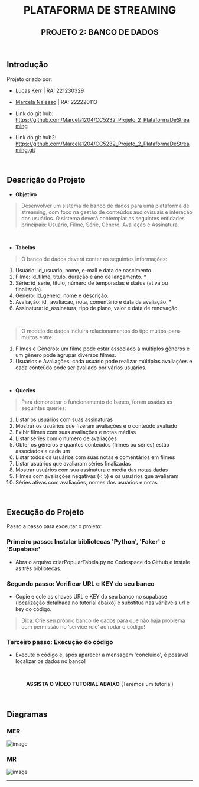 <div align="center">
  
# PLATAFORMA DE STREAMING
## PROJETO 2: BANCO DE DADOS

</div>
<br>

## Introdução
Projeto criado por:
* [Lucas Kerr](https://github.com/Adelgrin) | RA: 221230329
* [Marcela Nalesso](https://github.com/Marcela1204) | RA: 222220113

* Link do git hub: https://github.com/Marcela1204/CC5232_Projeto_2_PlataformaDeStreaming
* Link do git hub2: https://github.com/Marcela1204/CC5232_Projeto_2_PlataformaDeStreaming.git
<br>

## Descrição do Projeto
- **Objetivo**   
> Desenvolver um sistema de banco de dados para uma plataforma de streaming, com foco na gestão de conteúdos audiovisuais e interação dos usuários. O sistema deverá contemplar as seguintes entidades principais: Usuário, Filme, Série, Gênero, Avaliação e Assinatura.
<br>

- **Tabelas**   
> O banco de dados deverá conter as seguintes informações:   
1. Usuário: id_usuario, nome, e-mail e data de nascimento.   
2. Filme: id_filme, título, duração e ano de lançamento.   *
3. Série: id_serie, título, número de temporadas e status (ativa ou finalizada).   
4. Gênero: id_genero, nome e descrição.   
5. Avaliação: id_ avaliacao, nota, comentário e data da avaliação.   *
6. Assinatura: id_assinatura, tipo de plano, valor e data de renovação.
<br>

> O modelo de dados incluirá relacionamentos do tipo muitos-para-muitos entre:
1. Filmes e Gêneros: um filme pode estar associado a múltiplos gêneros e um gênero pode agrupar diversos filmes.
2. Usuários e Avaliações: cada usuário pode realizar múltiplas avaliações e cada conteúdo pode ser avaliado por vários usuários.
<br>

- **Queries** 
> Para demonstrar o funcionamento do banco, foram usadas as seguintes queries:   
1. Listar os usuários com suas assinaturas
2. Mostrar os usuários que fizeram avaliações e o conteúdo avaliado
3. Exibir filmes com suas avaliações e notas médias
4. Listar séries com o número de avaliações
5. Obter os gêneros e quantos conteúdos (filmes ou séries) estão associados a cada um
6. Listar todos os usuários com suas notas e comentários em filmes
7. Listar usuários que avaliaram séries finalizadas
8. Mostrar usuários com sua assinatura e média das notas dadas
9. Filmes com avaliações negativas (< 5) e os usuários que avaliaram
10. Séries ativas com avaliações, nomes dos usuários e notas
<br>


## Execução do Projeto
Passo a passo para exceutar o projeto: 

### Primeiro passo: Instalar bibliotecas 'Python', 'Faker' e 'Supabase'
- Abra o arquivo criarPopularTabela.py no Codespace do Github e instale as três bibliotecas.

### Segundo passo: Verificar URL e KEY do seu banco
- Copie e cole as chaves URL e KEY do seu banco no supabase (localização detalhada no tutorial abaixo) e substitua nas váriàveis url e key do código.
> Dica: Crie seu próprio banco de dados para que não haja problema com permissão no ‘service role’ ao rodar o código!

### Terceiro passo: Execução do código
- Execute o código e, após aparecer a mensagem 'concluído', é possível localizar os dados no banco!
<br>
<div align="center">
  
**ASSISTA O VÍDEO TUTORIAL ABAIXO**
(Teremos um tutorial)


</div>
<br>

## Diagramas

### MER
![image](https://github.com/user-attachments/assets/8d091870-6b6d-44f8-8e05-8c4dc23c0a74)


### MR
![image](https://github.com/user-attachments/assets/2646c4fb-80cb-4a69-bc1a-07a36b7915d5)






***

